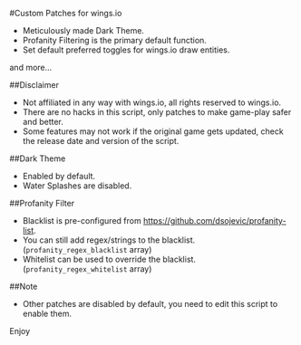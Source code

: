 #Custom Patches for wings.io
- Meticulously made Dark Theme.
- Profanity Filtering is the primary default function.
- Set default preferred toggles for wings.io draw entities.

and more...

##Disclaimer
- Not affiliated in any way with wings.io, all rights reserved to wings.io.
- There are no hacks in this script, only patches to make game-play safer and better.
- Some features may not work if the original game gets updated, check the release date and version of the script.

##Dark Theme
- Enabled by default.
- Water Splashes are disabled.

##Profanity Filter
- Blacklist is pre-configured from https://github.com/dsojevic/profanity-list.
- You can still add regex/strings to the blacklist. (`profanity_regex_blacklist` array)
- Whitelist can be used to override the blacklist. (`profanity_regex_whitelist` array)

##Note
- Other patches are disabled by default, you need to edit this script to enable them.

Enjoy
